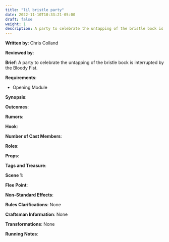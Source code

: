 ```yaml
---
title: "lil bristle party"
date: 2022-11-10T10:33:21-05:00
draft: false
weight: 1
description: A party to celebrate the untapping of the bristle bock is interrupted by the Bloody Fist. 
---
```


**Written by**: Chris Colland

**Reviewed by**: 

**Brief**: A party to celebrate the untapping of the bristle bock is interrupted by the Bloody Fist. 

**Requirements**: 

- Opening Module 

**Synopsis**: 

**Outcomes**:

**Rumors**: 

**Hook**: 

**Number of Cast Members**: 

**Roles**: 

**Props**: 

**Tags and Treasure**: 

**Scene 1**: 

**Flee Point**: 

**Non-Standard Effects**: 

**Rules Clarifications**: None 

**Craftsman Information**: None

**Transformations**: None

**Running Notes**: 
